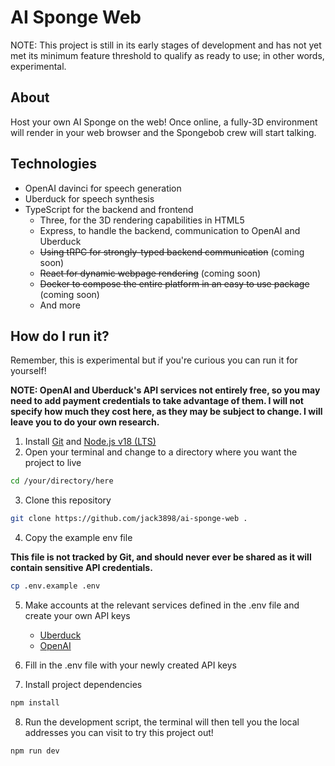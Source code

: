 # AI Sponge Web

NOTE: This project is still in its early stages of development and has not yet met its minimum feature threshold to qualify as ready to use; in other words, experimental.

## About

Host your own AI Sponge on the web! Once online, a fully-3D environment will render in your web browser and the Spongebob crew will start talking.

## Technologies

-   OpenAI davinci for speech generation
-   Uberduck for speech synthesis
-   TypeScript for the backend and frontend
    -   Three, for the 3D rendering capabilities in HTML5
    -   Express, to handle the backend, communication to OpenAI and Uberduck
    -   ~~Using tRPC for strongly-typed backend communication~~ (coming soon)
    -   ~~React for dynamic webpage rendering~~ (coming soon)
    -   ~~Docker to compose the entire platform in an easy to use package~~ (coming soon)
    -   And more

## How do I run it?

Remember, this is experimental but if you're curious you can run it for yourself!

**NOTE: OpenAI and Uberduck's API services not entirely free, so you may need to add payment credentials to take advantage of them. I will not specify how much they cost here, as they may be subject to change. I will leave you to do your own research.**

1.  Install [Git](https://git-scm.com/) and [Node.js v18 (LTS)](https://nodejs.org/en)
2.  Open your terminal and change to a directory where you want the project to live

```bash
cd /your/directory/here
```

3.  Clone this repository

```bash
git clone https://github.com/jack3898/ai-sponge-web .
```

4.  Copy the example env file

**This file is not tracked by Git, and should never ever be shared as it will contain sensitive API credentials.**

```bash
cp .env.example .env
```

5.  Make accounts at the relevant services defined in the .env file and create your own API keys

    -   [Uberduck](https://uberduck.ai/)
    -   [OpenAI](https://platform.openai.com/)

6.  Fill in the .env file with your newly created API keys
7.  Install project dependencies

```bash
npm install
```

8.  Run the development script, the terminal will then tell you the local addresses you can visit to try this project out!

```bash
npm run dev
```
